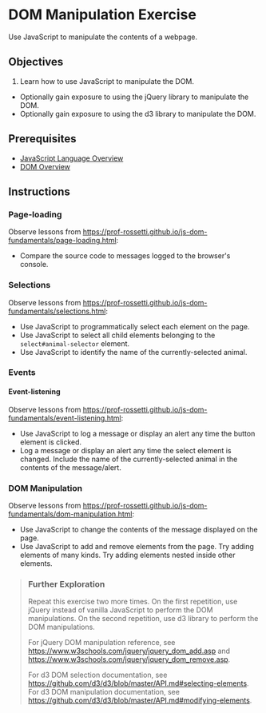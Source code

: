 # DOM Manipulation Exercise

Use JavaScript to manipulate the contents of a webpage.

## Objectives

  1. Learn how to use JavaScript to manipulate the DOM.
  * Optionally gain exposure to using the jQuery library to manipulate the DOM.
  * Optionally gain exposure to using the d3 library to manipulate the DOM.

## Prerequisites

  + [JavaScript Language Overview](/notes/javascript/notes.md)
  + [DOM Overview](/notes/javascript/client-side/document-object-model.md)

## Instructions

### Page-loading

Observe lessons from https://prof-rossetti.github.io/js-dom-fundamentals/page-loading.html:

  + Compare the source code to messages logged to the browser's console.

### Selections

Observe lessons from https://prof-rossetti.github.io/js-dom-fundamentals/selections.html:

  + Use JavaScript to programmatically select each element on the page.
  + Use JavaScript to select all child elements belonging to the `select#animal-selector` element.
  + Use JavaScript to identify the name of the currently-selected animal.

### Events

#### Event-listening

Observe lessons from https://prof-rossetti.github.io/js-dom-fundamentals/event-listening.html:

  + Use JavaScript to log a message or display an alert any time the button element is clicked.
  + Log a message or display an alert any time the select element is changed. Include the name of the currently-selected animal in the contents of the message/alert.

### DOM Manipulation

Observe lessons from https://prof-rossetti.github.io/js-dom-fundamentals/dom-manipulation.html:

  + Use JavaScript to change the contents of the message displayed on the page.
  + Use JavaScript to add and remove elements from the page. Try adding elements of many kinds. Try adding elements nested inside other elements.

  > ### Further Exploration
  >
  > Repeat this exercise two more times. On the first repetition, use jQuery instead of vanilla JavaScript to perform the DOM manipulations. On the second repetition, use d3 library to perform the DOM manipulations.
  >
  > For jQuery DOM manipulation reference, see https://www.w3schools.com/jquery/jquery_dom_add.asp and https://www.w3schools.com/jquery/jquery_dom_remove.asp.
  >
  > For d3 DOM selection documentation, see https://github.com/d3/d3/blob/master/API.md#selecting-elements. For d3 DOM manipulation documentation, see https://github.com/d3/d3/blob/master/API.md#modifying-elements.
